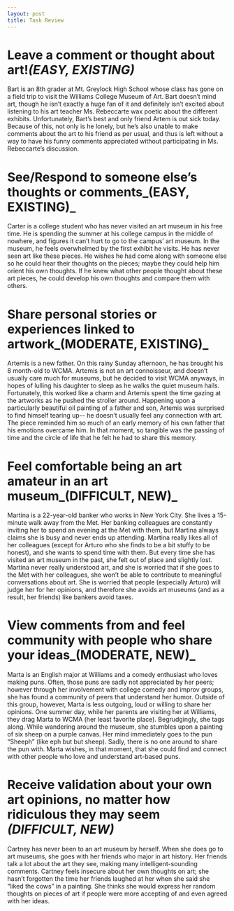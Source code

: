 ```yaml
---
layout: post
title: Task Review
---
```


# Leave a comment or thought about art!_(EASY, EXISTING)_


Bart is an 8th grader at Mt. Greylock High School whose class has gone on a field trip to visit the Williams College Museum of Art. Bart doesn’t mind art, though he isn’t exactly a huge fan of it and definitely isn’t excited about listening to his art teacher Ms. Rebeccarte wax poetic about the different exhibits. Unfortunately, Bart’s best and only friend Artem is out sick today. Because of this, not only is he lonely, but he’s also unable to make comments about the art to his friend as per usual, and thus is left without a way to have his funny comments appreciated without participating in Ms. Rebeccarte’s discussion. 


# See/Respond to someone else’s thoughts or comments_(EASY, EXISTING)_


Carter is a college student who has never visited an art museum in his free time. He is spending the summer at his college campus in the middle of nowhere, and figures it can’t hurt to go to the campus’ art museum. In the museum, he feels overwhelmed by the first exhibit he visits. He has never seen art like these pieces. He wishes he had come along with someone else so he could hear their thoughts on the pieces; maybe they could help him orient his own thoughts. If he knew what other people thought about these art pieces, he could develop his own thoughts and compare them with others. 


# Share personal stories or experiences linked to artwork_(MODERATE, EXISTING)_


Artemis is a new father. On this rainy Sunday afternoon, he has brought his 8 month-old to WCMA. Artemis is not an art connoisseur, and doesn’t usually care much for museums, but he decided to visit WCMA anyways, in hopes of lulling his daughter to sleep as he walks the quiet museum halls. Fortunately, this worked like a charm and Artemis spent the time gazing at the artworks as he pushed the stroller around. Happening upon a particularly beautiful oil painting of a father and son, Artemis was surprised to find himself tearing up-- he doesn’t usually feel any connection with art. The piece reminded him so much of an early memory of his own father that his emotions overcame him. In that moment, so tangible was the passing of time and the circle of life that he felt he had to share this memory. 


# Feel comfortable being an art amateur in an art museum_(DIFFICULT, NEW)_


Martina is a 22-year-old banker who works in New York City. She lives a 15-minute walk away from the Met. Her banking colleagues are constantly inviting her to spend an evening at the Met with them, but Martina always claims she is busy and never ends up attending. Martina really likes all of her colleagues (except for Arturo who she finds to be a bit stuffy to be honest), and she wants to spend time with them. But every time she has visited an art museum in the past, she felt out of place and slightly lost. Martina never really understood art, and she is worried that if she goes to the Met with her colleagues, she won’t be able to contribute to meaningful conversations about art. She is worried that people (especially Arturo) will judge her for her opinions, and therefore she avoids art museums (and as a result, her friends) like bankers avoid taxes.


# View comments from and feel community with people who share your ideas_(MODERATE, NEW)_

Marta is an English major at Williams and a comedy enthusiast who loves making puns. Often, those puns are sadly not appreciated by her peers; however through her involvement with college comedy and improv groups, she has found a community of peers that understand her humor. Outside of this group, however, Marta is less outgoing, loud or willing to share her opinions. One summer day, while her parents are visiting her at Williams, they drag Marta to WCMA (her least favorite place). Begrudgingly, she tags along. While wandering around the museum, she stumbles upon a painting of six sheep on a purple canvas. Her mind immediately goes to the pun “Sheeph” (like eph but but sheep). Sadly, there is no one around to share the pun with. Marta wishes, in that moment, that she could find and connect with other people who love and understand art-based puns.


# Receive validation about your own art opinions, no matter how ridiculous they may seem _(DIFFICULT, NEW)_


Cartney has never been to an art museum by herself. When she does go to art museums, she goes with her friends who major in art history. Her friends talk a lot about the art they see, making many intelligent-sounding comments. Cartney feels insecure about her own thoughts on art; she hasn’t forgotten the time her friends laughed at her when she said she “liked the cows” in a painting. She thinks she would express her random thoughts on pieces of art if people were more accepting of and even agreed with her ideas.
